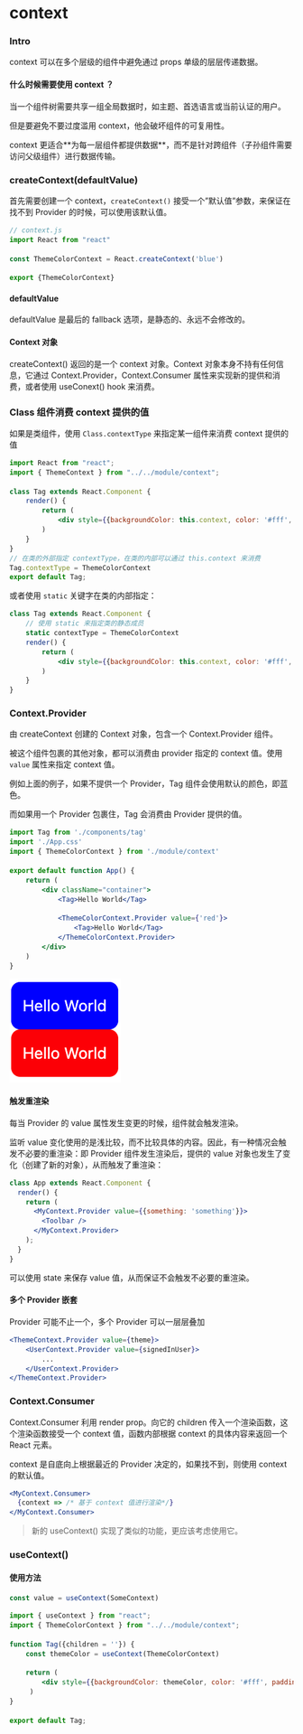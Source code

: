 # context

### Intro

context 可以在多个层级的组件中避免通过 props 单级的层层传递数据。

#### 什么时候需要使用 context ？

当一个组件树需要共享一组全局数据时，如主题、首选语言或当前认证的用户。

但是要避免不要过度滥用 context，他会破坏组件的可复用性。

context 更适合\*\*为每一层组件都提供数据\*\*，而不是针对跨组件（子孙组件需要访问父级组件）进行数据传输。

### createContext(defaultValue)

首先需要创建一个 context，`createContext()` 接受一个”默认值”参数，来保证在找不到 Provider 的时候，可以使用该默认值。

```jsx
// context.js
import React from "react"

const ThemeColorContext = React.createContext('blue')

export {ThemeColorContext}
```

#### defaultValue

defaultValue 是最后的 fallback 选项，是静态的、永远不会修改的。

#### Context 对象

createContext() 返回的是一个 context 对象。Context 对象本身不持有任何信息，它通过 Context.Provider，Context.Consumer 属性来实现新的提供和消费，或者使用 useConext() hook 来消费。

### Class 组件消费 context 提供的值

如果是类组件，使用 `Class.contextType` 来指定某一组件来消费 context 提供的值

```jsx
import React from "react";
import { ThemeContext } from "../../module/context";

class Tag extends React.Component {
    render() { 
        return (
            <div style={{backgroundColor: this.context, color: '#fff', padding: '10px', borderRadius: '8px'}}>{this.props.children}</div>
        )
    }
}
// 在类的外部指定 contextType，在类的内部可以通过 this.context 来消费
Tag.contextType = ThemeColorContext 
export default Tag;
```

或者使用 `static` 关键字在类的内部指定：

```jsx
class Tag extends React.Component {
    // 使用 static 来指定类的静态成员
    static contextType = ThemeColorContext
    render() { 
        return (
            <div style={{backgroundColor: this.context, color: '#fff', padding: '10px', borderRadius: '8px'}}>{this.props.children}</div>
        )
    }
}
```

### Context.Provider

由 createContext 创建的 Context 对象，包含一个 Context.Provider 组件。

被这个组件包裹的其他对象，都可以消费由 provider 指定的 context 值。使用 `value` 属性来指定 context 值。

例如上面的例子，如果不提供一个 Provider，Tag 组件会使用默认的颜色，即蓝色。

而如果用一个 Provider 包裹住，Tag 会消费由 Provider 提供的值。

```jsx
import Tag from './components/tag'
import './App.css'
import { ThemeColorContext } from './module/context'

export default function App() {
    return (
        <div className="container">
            <Tag>Hello World</Tag>

            <ThemeColorContext.Provider value={'red'}>
                <Tag>Hello World</Tag>
            </ThemeColorContext.Provider>
        </div>
    )
}
```

![image-20220430180817949](../../.gitbook/assets/image-20220430180817949.png)

#### 触发重渲染

每当 Provider 的 value 属性发生变更的时候，组件就会触发渲染。

监听 value 变化使用的是浅比较，而不比较具体的内容。因此，有一种情况会触发不必要的重渲染：即 Provider 组件发生渲染后，提供的 value 对象也发生了变化（创建了新的对象），从而触发了重渲染：

```jsx
class App extends React.Component {
  render() {
    return (
      <MyContext.Provider value={{something: 'something'}}>
        <Toolbar />
      </MyContext.Provider>
    );
  }
}
```

可以使用 state 来保存 value 值，从而保证不会触发不必要的重渲染。

#### 多个 Provider 嵌套

Provider 可能不止一个，多个 Provider 可以一层层叠加

```jsx
<ThemeContext.Provider value={theme}>
    <UserContext.Provider value={signedInUser}>
        ...
    </UserContext.Provider>
</ThemeContext.Provider>
```

### Context.Consumer

Context.Consumer 利用 render prop。向它的 children 传入一个渲染函数，这个渲染函数接受一个 context 值，函数内部根据 context 的具体内容来返回一个 React 元素。

context 是自底向上根据最近的 Provider 决定的，如果找不到，则使用 context 的默认值。

```jsx
<MyContext.Consumer>
  {context => /* 基于 context 值进行渲染*/}
</MyContext.Consumer>
```

> 新的 useContext() 实现了类似的功能，更应该考虑使用它。

### useContext()

#### 使用方法

```jsx
const value = useContext(SomeContext)
```

```jsx
import { useContext } from "react";
import { ThemeColorContext } from "../../module/context";

function Tag({children = ''}) {
    const themeColor = useContext(ThemeColorContext)

    return ( 
        <div style={{backgroundColor: themeColor, color: '#fff', padding: '10px', borderRadius: '8px'}}>{children}</div>
     )
}

export default Tag;
```

